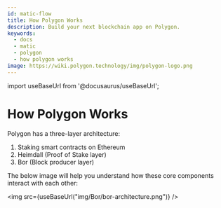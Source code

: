 ```yaml
---
id: matic-flow
title: How Polygon Works
description: Build your next blockchain app on Polygon.
keywords:
  - docs
  - matic
  - polygon
  - how polygon works
image: https://wiki.polygon.technology/img/polygon-logo.png
---
```

import useBaseUrl from '@docusaurus/useBaseUrl';

# How Polygon Works

Polygon has a three-layer architecture:

1. Staking smart contracts on Ethereum
2. Heimdall (Proof of Stake layer)
3. Bor (Block producer layer)

The below image will help you understand how these core components interact with each other:

<img src={useBaseUrl("img/Bor/bor-architecture.png")} />
